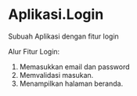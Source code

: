 # Aplikasi.Login
Subuah Aplikasi dengan fitur login

Alur Fitur Login:
1. Memasukkan email dan password
2. Memvalidasi masukan.
3. Menampilkan halaman beranda. 
